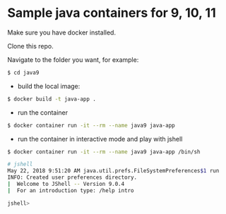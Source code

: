 # Sample java containers for 9, 10, 11

Make sure you have docker installed.

Clone this repo.

Navigate to the folder you want, for example:

```bash
$ cd java9
```

* build the local image:

```bash
$ docker build -t java-app .
```

* run the container

```bash
$ docker container run -it --rm --name java9 java-app
```

* run the container in interactive mode and play with jshell

```bash
$ docker container run -it --rm --name java9 java-app /bin/sh

# jshell
May 22, 2018 9:51:20 AM java.util.prefs.FileSystemPreferences$1 run
INFO: Created user preferences directory.
|  Welcome to JShell -- Version 9.0.4
|  For an introduction type: /help intro

jshell> 
```